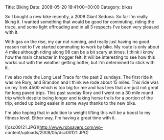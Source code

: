 Title: Biking
Date: 2008-05-20 18:41:00+00:00
Category: bikes

So I bought a new bike recently, a 2008 Giant Sedona. So far I'm really liking
it. I wanted something that would be good for commuting, riding the trace, and
some light offroading and in all 3 respects I've been very pleased with it.

  
  
  
With gas on the rise, my car not running, and really just having no good
reason not to I've started commuting to work by bike. My route is only about 4
miles although riding along 98 can be a bit scary at times. I think i know how
the main character in frogger felt. It will be interesting to see how this
works out with the weather getting hotter, but I'm determined to stick with
it.

  
  
  
I've also rode the Long Leaf Trace for the past 2 sundays. The first ride it
was me Rory, and Brandon and I think we rode about 15 miles. This ride was on
my Trek 4500 which is too big for me and has tires that are just not great for
long paved trips. This past sunday Rory and I went on a 30 mile round trip
which despite being longer and taking horse trails for a portion of the trip,
ended up being easier in some ways thanks to the new bike.

  
  
  
I'm also hoping that in addition to weight lifting this will be a boost to my
fitness level. Either way, I'm having a great time with it.

  
  
  
![dsc00121.JPG](http://www.robsayers.com/wp-
content/uploads/2008/05/dsc00121.JPG)

